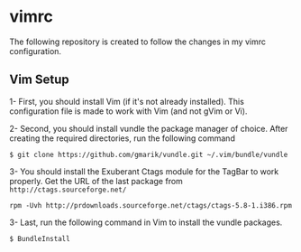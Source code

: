 vimrc
=====

The following repository is created to follow the changes in my vimrc configuration.

## Vim Setup

1- First, you should install Vim (if it's not already installed). This configuration file is made to work with Vim (and not gVim or Vi).

2- Second, you should install vundle the package manager of choice. After creating the required directories, run the following command

```
$ git clone https://github.com/gmarik/vundle.git ~/.vim/bundle/vundle
```

3- You should install the Exuberant Ctags module for the TagBar to work properly. Get the URL of the last package from `http://ctags.sourceforge.net/`

```
rpm -Uvh http://prdownloads.sourceforge.net/ctags/ctags-5.8-1.i386.rpm
```

3- Last, run the following command in Vim to install the vundle packages.

```
$ BundleInstall
```
